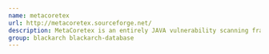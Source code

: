 ```yaml
---
name: metacoretex
url: http://metacoretex.sourceforge.net/
description: MetaCoretex is an entirely JAVA vulnerability scanning framework for databases.
group: blackarch blackarch-database
---
```

